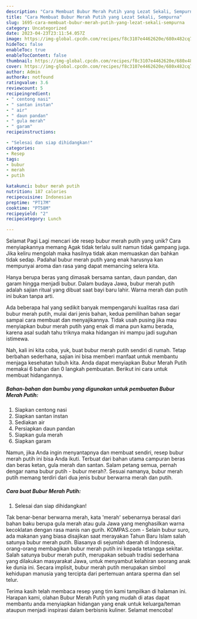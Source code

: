 ```yaml
---
description: "Cara Membuat Bubur Merah Putih yang Lezat Sekali, Sempurna"
title: "Cara Membuat Bubur Merah Putih yang Lezat Sekali, Sempurna"
slug: 1695-cara-membuat-bubur-merah-putih-yang-lezat-sekali-sempurna
category: Uncategorized
date: 2023-04-23T23:11:54.057Z
image: https://img-global.cpcdn.com/recipes/f8c3107e4462620e/680x482cq70/bubur-merah-putih-foto-resep-utama.jpg
hideToc: false
enableToc: true
enableTocContent: false
thumbnail: https://img-global.cpcdn.com/recipes/f8c3107e4462620e/680x482cq70/bubur-merah-putih-foto-resep-utama.jpg
cover: https://img-global.cpcdn.com/recipes/f8c3107e4462620e/680x482cq70/bubur-merah-putih-foto-resep-utama.jpg
author: Admin
authorAv: notfound
ratingvalue: 3.6
reviewcount: 5
recipeingredient:
- " centong nasi"
- " santan instan"
- " air"
- " daun pandan"
- " gula merah"
- " garam"
recipeinstructions:

- "Selesai dan siap dihidangkan!"
categories:
- Resep
tags:
- bubur
- merah
- putih

katakunci: bubur merah putih 
nutrition: 187 calories
recipecuisine: Indonesian
preptime: "PT17M"
cooktime: "PT58M"
recipeyield: "2"
recipecategory: Lunch

---
```



Selamat Pagi Lagi mencari ide resep bubur merah putih yang unik? Cara menyiapkannya memang Agak tidak terlalu sulit namun tidak gampang juga. Jika keliru mengolah maka hasilnya tidak akan memuaskan dan bahkan tidak sedap. Padahal bubur merah putih yang enak harusnya kan mempunyai aroma dan rasa yang dapat memancing selera kita.


Hanya berupa beras yang dimasak bersama santan, daun pandan, dan garam hingga menjadi bubur. Dalam budaya Jawa, bubur merah putih adalah sajian ritual yang dibuat saat bayi baru lahir. Warna merah dan putih ini bukan tanpa arti.

Ada beberapa hal yang sedikit banyak mempengaruhi kualitas rasa dari bubur merah putih, mulai dari jenis bahan, kedua pemilihan bahan segar sampai cara membuat dan menyajikannya. Tidak usah pusing jika mau menyiapkan bubur merah putih yang enak di mana pun kamu berada, karena asal sudah tahu triknya maka hidangan ini mampu jadi suguhan istimewa.


Nah, kali ini kita coba, yuk, buat bubur merah putih sendiri di rumah. Tetap berbahan sederhana, sajian ini bisa memberi manfaat untuk membantu menjaga kesehatan tubuh kita. Anda dapat menyiapkan Bubur Merah Putih memakai 6 bahan dan 0 langkah pembuatan. Berikut ini cara untuk membuat hidangannya.

<!--inarticleads1-->

##### Bahan-bahan dan bumbu yang digunakan untuk pembuatan Bubur Merah Putih:

1. Siapkan  centong nasi
1. Siapkan  santan instan
1. Sediakan  air
1. Persiapkan  daun pandan
1. Siapkan  gula merah
1. Siapkan  garam


Namun, jika Anda ingin menyantapnya dan membuat sendiri, resep bubur merah putih ini bisa Anda ikuti. Terbuat dari bahan utama campuran beras dan beras ketan, gula merah dan santan. Salam petang semua, pernah dengar nama bubur putih - bubur merah?. Sesuai namanya, bubur merah putih memang terdiri dari dua jenis bubur berwarna merah dan putih. 

<!--inarticleads2-->

##### Cara buat Bubur Merah Putih:


1. Selesai dan siap dihidangkan!

Tak benar-benar berwarna merah, kata &#39;merah&#39; sebenarnya berasal dari bahan baku berupa gula merah atau gula Jawa yang menghasilkan warna kecoklatan dengan rasa manis nan gurih. KOMPAS.com - Selain bubur suro, ada makanan yang biasa disajikan saat merayakan Tahun Baru Islam salah satunya bubur merah putih. Biasanya di sejumlah daerah di Indonesia, orang-orang membagikan bubur merah putih ini kepada tetangga sekitar. Salah satunya bubur merah putih, merupakan sebuah tradisi sederhana yang dilakukan masyarakat Jawa, untuk menyambut kelahiran seorang anak ke dunia ini. Secara implisit, bubur merah putih merupakan simbol kehidupan manusia yang tercipta dari pertemuan antara sperma dan sel telur. 

Terima kasih telah membaca resep yang tim kami tampilkan di halaman ini. Harapan kami, olahan Bubur Merah Putih yang mudah di atas dapat membantu anda menyiapkan hidangan yang enak untuk keluarga/teman ataupun menjadi inspirasi dalam berbisnis kuliner. Selamat mencoba!
